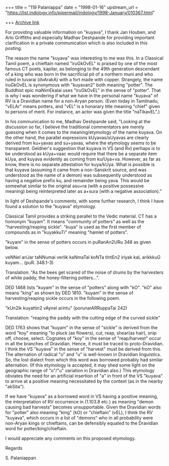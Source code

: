 +++
title = "119 Palaniappa"
date = "1998-01-16"
upstream_url = "https://list.indology.info/pipermail/indology/1998-January/010367.html"

+++
[Archive link](https://list.indology.info/pipermail/indology/1998-January/010367.html)

For providing valuable information on "kuyava", I thank  Jan Houben, and Arlo
Griffiths and especially  Madhav Deshpande for providing important
clarification in a private communication which is also included in this
posting.

The reason the name "kuyava" was interesting to me was this. In a Classical
Tamil poem, a chieftain named "iruGkOvEL" is praised by one of the most famous
CT poets, kapilar, as belonging to the 49th generation descendant of a king
who was born in the sacrificial pit of a northern muni and who ruled in
tuvarai (dvArakA) with a fort made with copper. Strangely, the name iruGkOvEL
is synonymous with "kuyavan2" both meaning "potter". The Buddhist epic
maNimEkalai uses "iruGkOvEL" in the sense of "potter". That is why I was
wondering if what we have in the personal name "kuyava" of RV is a Dravidian
name for a non-Aryan person. (Even today in Tamilnadu, "vELAr" means potters,
and "vEL" is a honarary title meaning "chief" given to persons of merit. For
instance, an actor was given the title "naTikavEL".)

In his communication to me, Madhav Deshpande said, "Looking at the discussion
so far, I believe the traditional commentators
are merely guessing when it comes to the meaning/etymology of the name
kuyava.  On the other hand, the parallel expressions kUyavas/sUyavas are
clearly derived from ku+yavas and su+yavas, where the etymology seems to
be transparent.  Geldner's suggestion that kuyava in VS (and Rv) perhaps
is to be understood as kUya+vaac would require that there be a separate
item kUya, and kuyava evidently as coming from ku/Uya+va.  However, as far
as know, there is no separate attestation for kuya/kUya.  What is possible
is that kuyava (assuming it came from a non-Sanskrit source, and was
understood as the name of a demon) was subsequently understood as having a
negative prefix ku, and remainder being yava.  This would be somewhat
similar to the original asu+ra (with a positive possessive meaning) being
reinterpreted later as a+sura (with a negative association)."

In light of Deshpande's comments, with some further research, I think I have
found a solution to the "kuyava" etymology.

Classical Tamil provides a striking parallel to the Vedic material. CT has a
homonym "kuyam". It means "community of potters" as well as the
"harvesting/reaping sickle". "kuya" is used as the first member of compounds
as in "kuyakkuTi" meaning "hamlet of potters".

"kuyam" in the sense of potters occurs in puRanAn2URu 348 as given below.

veNNel ariJar taNNumai verIik
kaNmaTal koNTa tIntEn2 iriyak
kaL arikkkuG kuyam...                (puR. 348.1-3)

Translation: "As the bees get scared of the noise of drums by the harvesters
of white paddy, the honey-filtering potters...".

DED 1468 lists "kuyam" in the sense of "potters" along with "kO". "kO" also
means "king" as shown by DED 1810. "kuyam" in the sense of harvesting/reaping
sickle occurs in the following poem.

"kUn2ik kuyattin2 vAynel arintu" (porunarARRuppaTai 242)

Translation: "reaping the paddy with the cutting edge of the curved sickle"

DED 1763 shows that "kuyam" in the sense of "sickle" is derived from the word
"koy" meaning "to pluck (as flowers), cut, reap, shear(as hair), snip off,
choose, select. Cognates  of "koy" in the sense of "reap/harvest" occur in all
the branches of Dravidian. Hence, it must be traced to proto-Dravidian. I
think the VS "kuyava" in the sense of "harvest" must be derived from this. The
alternation of radical "o" and "u" is well-known in Dravidian linguistics. So,
the lost dialect from which this word was borrowed probably had similar
alternation. (If this etymology is accepted, it may shed some light on the
geographic range of "o"/"u" variation in Dravidian also.) This etymology
obviates the need for an artificial insertion of "a" in front of the VS
"kuyava" to arrive at a positive meaning necessitated by the context (as in
the nearby "akSita").

If we have "kuyava" as a borrowed word in VS having a positive meaning, the
interpretation of RV occurrence in (1.103.8 etc.) as meaning "demon causing
bad harvests" becomes unsupportable. Given the Dravidian words for "potter"
also meaning "king" (kO) or "chieftain" (vEL), I think the RV "kuyava", which
occurs in a list of "demons" who in all probability were non-Aryan kings or
chieftains, can be defensibly equated to the Dravidian word for
potter/king/chieftain.

I would appreciate any comments on this proposed etymology.


Regards

S. Palaniappan




